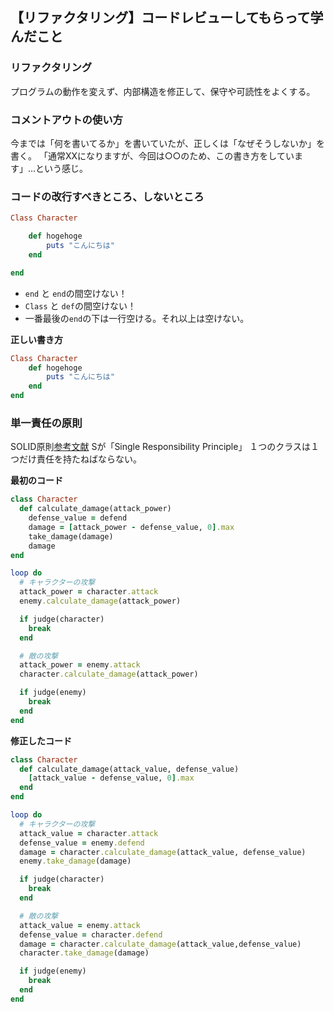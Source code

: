 ## 【リファクタリング】コードレビューしてもらって学んだこと

### リファクタリング
プログラムの動作を変えず、内部構造を修正して、保守や可読性をよくする。　

### コメントアウトの使い方
今までは「何を書いてるか」を書いていたが、正しくは「なぜそうしないか」を書く。
「通常XXになりますが、今回は○○のため、この書き方をしています」…という感じ。

### コードの改行すべきところ、しないところ
```Ruby
Class Character

    def hogehoge
        puts "こんにちは" 
    end

end
```
- `end` と `end`の間空けない！
- `Class` と `def`の間空けない！
- 一番最後の`end`の下は一行空ける。それ以上は空けない。

**正しい書き方**
```Ruby
Class Character
    def hogehoge
        puts "こんにちは" 
    end
end

```

### 単一責任の原則
SOLID原則[参考文献](https://www.ogis-ri.co.jp/otc/hiroba/others/OOcolumn/single-responsibility-principle.html)
Sが「Single Responsibility Principle」
１つのクラスは１つだけ責任を持たねばならない。

**最初のコード**
```character.rb
class Character
  def calculate_damage(attack_power)
    defense_value = defend
    damage = [attack_power - defense_value, 0].max
    take_damage(damage)
    damage
end

```

```main.rb
loop do
  # キャラクターの攻撃
  attack_power = character.attack
  enemy.calculate_damage(attack_power)

  if judge(character)
    break
  end

  # 敵の攻撃
  attack_power = enemy.attack
  character.calculate_damage(attack_power)

  if judge(enemy)
    break
  end
end

```

**修正したコード**
```character.rb
class Character
  def calculate_damage(attack_value, defense_value)
    [attack_value - defense_value, 0].max
  end
end

```

```main.rb
loop do
  # キャラクターの攻撃
  attack_value = character.attack
  defense_value = enemy.defend
  damage = character.calculate_damage(attack_value, defense_value)
  enemy.take_damage(damage)

  if judge(character)
    break
  end

  # 敵の攻撃
  attack_value = enemy.attack
  defense_value = character.defend
  damage = character.calculate_damage(attack_value,defense_value)
  character.take_damage(damage)

  if judge(enemy)
    break
  end
end

```
